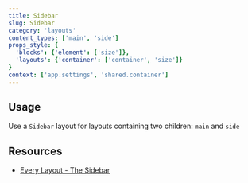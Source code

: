 ```yaml
---
title: Sidebar
slug: Sidebar
category: 'layouts'
content_types: ['main', 'side']
props_style: {
  'blocks': {'element': ['size']},
  'layouts': {'container': ['container', 'size']}
}
context: ['app.settings', 'shared.container']
---
```


## Usage

Use a `Sidebar` layout for layouts containing two children: `main` and `side`

## Resources

- [Every Layout - The Sidebar](https://every-layout.dev/layouts/sidebar/)
